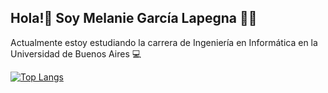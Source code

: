 ## Hola!👋  Soy Melanie García Lapegna 🌸😀
Actualmente estoy estudiando la carrera de Ingeniería en Informática en la Universidad de Buenos Aires 💻

[![Top Langs](https://github-readme-stats.vercel.app/api/top-langs/?username=Melaniegarcialapegna&layout=radical)](https://github.com/anuraghazra/github-readme-stats)


<!--
**Melaniegarcialapegna/Melaniegarcialapegna** is a ✨ _special_ ✨ repository because its `README.md` (this file) appears on your GitHub profile.

Here are some ideas to get you started:

- 🔭 I’m currently working on ...
- 🌱 I’m currently learning ...
- 👯 I’m looking to collaborate on ...
- 🤔 I’m looking for help with ...
- 💬 Ask me about ...
- 📫 How to reach me: ...
- 😄 Pronouns: ...
- ⚡ Fun fact: ...
-->
